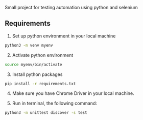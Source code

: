 Small project for testing automation using python and selenium

## Requirements

1. Set up python environment in your local machine

```sh
python3 -m venv myenv
```

2. Activate python environment

```sh
source myenv/bin/activate
```
3. Install python packages

```sh
pip install -r requirements.txt
```

4. Make sure you have Chrome Driver in your local machine.

5. Run in terminal, the following command:
```sh
python3 -m unittest discover -s test
```
